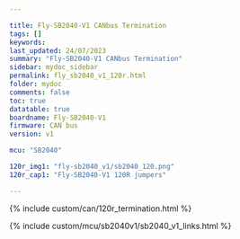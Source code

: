 ```yaml
---

title: Fly-SB2040-V1 CANbus Termination
tags: []
keywords: 
last_updated: 24/07/2023
summary: "Fly-SB2040-V1 CANbus Termination"
sidebar: mydoc_sidebar
permalink: fly_sb2040_v1_120r.html
folder: mydoc
comments: false
toc: true
datatable: true
boardname: Fly-SB2040-V1
firmware: CAN bus
version: v1

mcu: "SB2040"

120r_img1: "fly-sb2040_v1/sb2040_120.png"
120r_cap1: "Fly-SB2040-V1 120R jumpers"

---
```

{% include custom/can/120r_termination.html %}

{% include custom/mcu/sb2040v1/sb2040_v1_links.html %}
